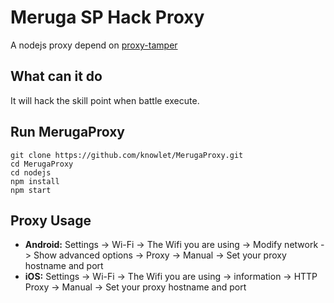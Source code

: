 # Meruga SP Hack Proxy
A nodejs proxy depend on [proxy-tamper](http://github.com/tsyd/proxy-tamper)

## What can it do
It will hack the skill point when battle execute.

## Run MerugaProxy
	git clone https://github.com/knowlet/MerugaProxy.git
	cd MerugaProxy
	cd nodejs
	npm install
	npm start
	
## Proxy Usage
* **Android:** Settings -> Wi-Fi -> The Wifi you are using -> Modify network -> Show advanced options -> Proxy -> Manual -> Set your proxy hostname and port
* **iOS:** Settings -> Wi-Fi -> The Wifi you are using -> information -> HTTP Proxy -> Manual -> Set your proxy hostname and port
